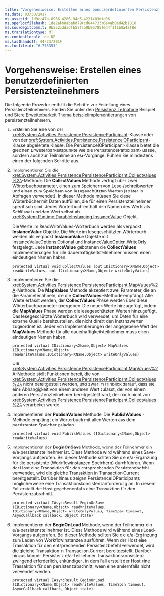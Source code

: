 ```yaml
---
title: 'Vorgehensweise: Erstellen eines benutzerdefinierten Persistenzteilnehmers'
ms.date: 03/30/2017
ms.assetid: 1d9cc47a-8966-4286-94d5-4221403d9c06
ms.openlocfilehash: 1de2abb8ababd794cd644733b6e4ab0ed42b1810
ms.sourcegitcommit: 9b552addadfb57fab0b9e7852ed4f1f1b8a42f8e
ms.translationtype: MT
ms.contentlocale: de-DE
ms.lasthandoff: 04/23/2019
ms.locfileid: "61773353"
---
```

# <a name="how-to-create-a-custom-persistence-participant"></a>Vorgehensweise: Erstellen eines benutzerdefinierten Persistenzteilnehmers
Die folgende Prozedur enthält die Schritte zur Erstellung eines Persistenzteilnehmers. Finden Sie unter den [Persistenz Teilnahme](https://go.microsoft.com/fwlink/?LinkID=177735) Beispiel und [Store Erweiterbarkeit](store-extensibility.md) Thema beispielimplementierungen von persistenzteilnehmern.  
  
1. Erstellen Sie eine von der <xref:System.Activities.Persistence.PersistenceParticipant>-Klasse oder von der <xref:System.Activities.Persistence.PersistenceIOParticipant>-Klasse abgeleitete Klasse. Die PersistenceIOParticipant-Klasse bietet die gleichen Erweiterbarkeitspunkte wie die PersistenceParticipant-Klasse, sondern auch zur Teilnahme an e/a-Vorgänge. Führen Sie mindestens einen der folgenden Schritte aus.  
  
2. Implementieren Sie die <xref:System.Activities.Persistence.PersistenceParticipant.CollectValues%2A>-Methode. Die **CollectValues** Methode verfügt über zwei Wörterbuchparameter, einen zum Speichern von Lese-/schreibwerten und einen zum Speichern von lesegeschützten Werten (später in Abfragen verwendet). In dieser Methode müssen Sie diese Wörterbücher mit Daten auffüllen, die für einen Persistenzteilnehmer spezifisch sind. Jedes Wörterbuch enthält den Namen des Werts als Schlüssel und den Wert selbst als <xref:System.Runtime.DurableInstancing.InstanceValue>-Objekt.  
  
     Die Werte im ReadWriteValues-Wörterbuch werden als verpackt **InstanceValue** Objekte. Die Werte im lesegeschützten Wörterbuch werden als verpackt **InstanceValue** Objekte mit InstanceValueOptions.Optional und InstanceValueOption.WriteOnly festgelegt. Jede **InstanceValue** gebotenen die **CollectValues** Implementierungen für alle dauerhaftigkeitsteilnehmer müssen einen eindeutigen Namen haben.  
  
    ```  
    protected virtual void CollectValues (out IDictionary<XName,Object> readWriteValues, out IDictionary<XName,Object> writeOnlyValues)  
    ```  
  
3. Implementieren Sie die <xref:System.Activities.Persistence.PersistenceParticipant.MapValues%2A>-Methode. Die **MapValues** Methode akzeptiert zwei Parameter, die an die Parameter ähneln, die die **CollectValues** -Methode empfängt. Alle Werte erfasst werden, der **CollectValues** Phase werden über diese Wörterbuchparameter übergeben. Die neuen Werte hinzugefügt, indem die **MapValues** Phase werden die lesegeschützten Werten hinzugefügt.  Das lesegeschützte Wörterbuch wird verwendet, um Daten für eine externe Quelle bereitzustellen, die nicht direkt den Instanzwerten zugeordnet ist. Jeder von Implementierungen der angegebene Wert der **MapValues** Methode für alle dauerhaftigkeitsteilnehmer muss einen eindeutigen Namen haben.  
  
    ```  
    protected virtual IDictionary<XName,Object> MapValues (IDictionary<XName,Object> readWriteValues,IDictionary<XName,Object> writeOnlyValues)  
    ```  
  
     Die <xref:System.Activities.Persistence.PersistenceParticipant.MapValues%2A>-Methode stellt Funktionen bereit, die von <xref:System.Activities.Persistence.PersistenceParticipant.CollectValues%2A> nicht bereitgestellt werden, und zwar im Hinblick darauf, dass sie eine Abhängigkeit von einem anderen Wert zulässt, der von einem anderen Persistenzteilnehmer bereitgestellt wird, der noch nicht von <xref:System.Activities.Persistence.PersistenceParticipant.CollectValues%2A> verarbeitet wurde.  
  
4. Implementieren der **PublishValues** Methode. Die **PublishValues** -Methode empfängt ein Wörterbuch mit allen Werten aus dem persistenten Speicher geladen.  
  
    ```  
    protected virtual void PublishValues (IDictionary<XName,Object> readWriteValues)  
    ```  
  
5. Implementieren der **BeginOnSave** Methode, wenn der Teilnehmer ein e/a-persistenzteilnehmer ist. Diese Methode wird während eines Save-Vorgangs aufgerufen. Bei dieser Methode sollten Sie die e/a-Ergänzung für die persistente (Workflowinstanzen Speichern) durchführen.  Wenn der Host eine Transaktion für den entsprechenden Persistenzbefehl verwendet, wird die gleiche Transaktion in Transaction.Current bereitgestellt.  Darüber hinaus zeigen PersistenceIOParticipants möglicherweise eine Transaktionskonsistenzanforderung an. In diesem Fall erstellt der Host gegebenenfalls eine Transaktion für den Persistenzabschnitt.  
  
    ```  
    protected virtual IAsyncResult BeginOnSave (IDictionary<XName,Object> readWriteValues, IDictionary<XName,Object> writeOnlyValues, TimeSpan timeout, AsyncCallback callback, Object state)  
    ```  
  
6. Implementieren der **BeginOnLoad** Methode, wenn der Teilnehmer ein e/a-persistenzteilnehmer ist. Diese Methode wird während eines Load-Vorgangs aufgerufen. Bei dieser Methode sollten Sie die e/a-Ergänzung zum Laden von Workflowinstanzen ausführen. Wenn der Host eine Transaktion für den entsprechenden Persistenzbefehl verwendet, wird die gleiche Transaktion in Transaction.Current bereitgestellt. Darüber hinaus können Persistenz e/a-Teilnehmer Transaktionskonsistenz zwingend erforderlich, ankündigen, in dem Fall erstellt der Host eine Transaktion für den persistenzabschnitt, wenn eine andernfalls nicht verwendet werden.  
  
    ```  
    protected virtual IAsyncResult BeginOnLoad (IDictionary<XName,Object> readWriteValues, TimeSpan timeout, AsyncCallback callback, Object state)  
    ```
